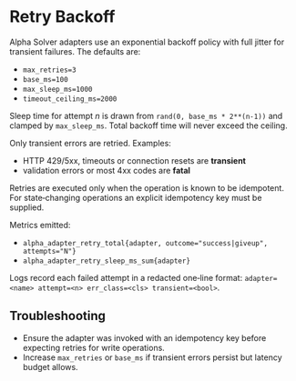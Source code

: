 # Retry Backoff

Alpha Solver adapters use an exponential backoff policy with full jitter for
transient failures.  The defaults are:

- `max_retries=3`
- `base_ms=100`
- `max_sleep_ms=1000`
- `timeout_ceiling_ms=2000`

Sleep time for attempt *n* is drawn from `rand(0, base_ms * 2**(n-1))` and
clamped by `max_sleep_ms`.  Total backoff time will never exceed the ceiling.

Only transient errors are retried.  Examples:

- HTTP 429/5xx, timeouts or connection resets are **transient**
- validation errors or most 4xx codes are **fatal**

Retries are executed only when the operation is known to be idempotent.  For
state‑changing operations an explicit idempotency key must be supplied.

Metrics emitted:

- `alpha_adapter_retry_total{adapter, outcome="success|giveup", attempts="N"}`
- `alpha_adapter_retry_sleep_ms_sum{adapter}`

Logs record each failed attempt in a redacted one‑line format:
`adapter=<name> attempt=<n> err_class=<cls> transient=<bool>`.

## Troubleshooting

- Ensure the adapter was invoked with an idempotency key before expecting
  retries for write operations.
- Increase `max_retries` or `base_ms` if transient errors persist but latency
  budget allows.
